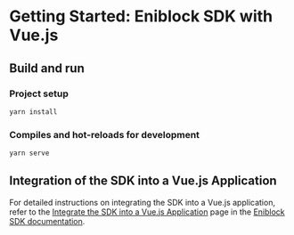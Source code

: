 # Getting Started: Eniblock SDK with Vue.js

## Build and run

### Project setup

```bash
yarn install
```

### Compiles and hot-reloads for development

```bash
yarn serve
```

## Integration of the SDK into a Vue.js Application

For detailed instructions on integrating the SDK into a Vue.js application, refer to the [Integrate the SDK into a Vue.js Application](https://sdk.eniblock.com/docs/wallet_sdk/sdk-get_started/get-started-vuejs) page in the [Eniblock SDK documentation](https://sdk.eniblock.com/docs/).
